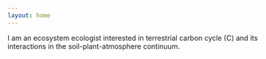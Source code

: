 ```yaml
---
layout: home
---
```



I am an ecosystem ecologist interested in terrestrial carbon cycle (C) and its interactions in the soil-plant-atmosphere continuum.
